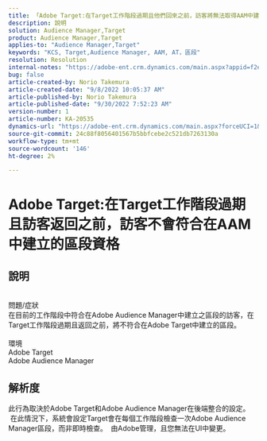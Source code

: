 ```yaml
---
title: 「Adobe Target:在Target工作階段過期且他們回來之前，訪客將無法取得AAM中建立的區段。」
description: 說明
solution: Audience Manager,Target
product: Audience Manager,Target
applies-to: "Audience Manager,Target"
keywords: "KCS, Target,Audience Manager, AAM, AT，區段"
resolution: Resolution
internal-notes: "https://adobe-ent.crm.dynamics.com/main.aspx?appid=f2e74f34-7119-ea11-a811-000d3a5936c5&forceUCI=1&newWindow=true&pagetype=entityrecord&etn=knowledgearticle&id=45e8e885-2b47-e911-a952-000d3a34ebb5"
bug: false
article-created-by: Norio Takemura
article-created-date: "9/8/2022 10:05:37 AM"
article-published-by: Norio Takemura
article-published-date: "9/30/2022 7:52:23 AM"
version-number: 1
article-number: KA-20535
dynamics-url: "https://adobe-ent.crm.dynamics.com/main.aspx?forceUCI=1&pagetype=entityrecord&etn=knowledgearticle&id=59671ac2-5d2f-ed11-9db1-002248086d3d"
source-git-commit: 24c88f8056401567b5bbfcebe2c521db7263130a
workflow-type: tm+mt
source-wordcount: '146'
ht-degree: 2%

---
```


# Adobe Target:在Target工作階段過期且訪客返回之前，訪客不會符合在AAM中建立的區段資格

## 說明

<br>問題/症狀<br>在目前的工作階段中符合在Adobe Audience Manager中建立之區段的訪客，在Target工作階段過期且返回之前，將不符合在Adobe Target中建立的區段。<br><br>環境<br>Adobe Target
<br>Adobe Audience Manager

## 解析度


此行為取決於Adobe Target和Adobe Audience Manager在後端整合的設定。  在此情況下，系統會設定Target會在每個工作階段檢查一次Adobe Audience Manager區段，而非即時檢查。  由Adobe管理，且您無法在UI中變更。
